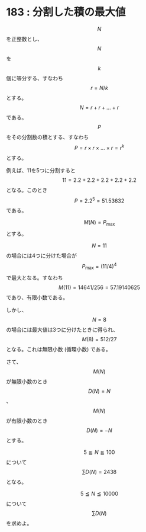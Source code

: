# 183 : 分割した積の最大値

$$N$$を正整数とし、$$N$$を$$k$$個に等分する、すなわち$$r=N/k$$とする。$$N = r + r + \dots + r$$である。$$P$$をその分割数の積とする、すなわち$$P = r × r × \dots × r = r^k$$とする。

例えば、11を5つに分割すると$$11 = 2.2 + 2.2 + 2.2 + 2.2 + 2.2$$となる。このとき$$P = 2.2^5 = 51.53632$$である。

$$M(N)=P_\max$$とする。

$$N=11$$の場合には4つに分けた場合が$$P_\max=(11/4)^4$$で最大となる。すなわち$$M(11) = 14641/256 = 57.19140625$$であり、有限小数である。

しかし、$$N=8$$の場合には最大値は3つに分けたときに得られ、$$M(8)=512/27$$となる。これは無限小数 (循環小数) である。

さて、$$M(N)$$が無限小数のとき$$D(N)=N$$、$$M(N)$$が有限小数のとき$$D(N)=-N$$とする。

$$5 ≦ N ≦ 100$$について$$\sum D(N) = 2438$$となる。

$$5 ≦ N ≦ 10000$$について$$\sum D(N)$$を求めよ。
